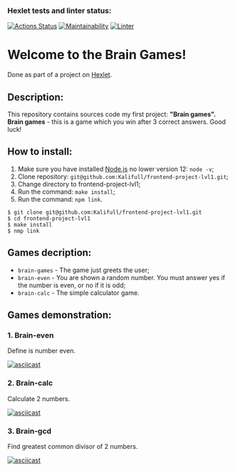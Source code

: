 ### Hexlet tests and linter status:
[![Actions Status](https://github.com/Kalifull/frontend-project-lvl1/workflows/hexlet-check/badge.svg)](https://github.com/Kalifull/frontend-project-lvl1/actions)
[![Maintainability](https://api.codeclimate.com/v1/badges/a99a88d28ad37a79dbf6/maintainability)](https://codeclimate.com/github/codeclimate/codeclimate/maintainability)
[![Linter](https://github.com/Kalifull/frontend-project-lvl1/workflows/linter/badge.svg)](https://github.com/Kalifull/frontend-project-lvl1/actions/workflows/linter-check.yml)
# Welcome to the Brain Games!
Done as part of a project on [Hexlet](https://ru.hexlet.io/).
## Description:
This repository contains sources code my first project: **"Brain games".**
**Brain games** - this is a game which you win after 3 correct answers. Good luck!

## How to install:
1. Make sure you have installed [Node.js](https://nodejs.org/en/) no lower version 12: ```node -v```;
2. Clone repository: ```git@github.com:Kalifull/frontend-project-lvl1.git```;
3. Change directory to frontend-project-lvl1;
4. Run the command: ```make install```;
5. Run the command: ```npm link```.
```shell
$ git clone git@github.com:Kalifull/frontend-project-lvl1.git
$ cd frontend-project-lvl1
$ make install
$ nmp link
```
## Games decription:
 * ```brain-games``` - The game just greets the user;
 * ```brain-even``` - You are shown a random number. You must answer yes if the number is even, or no if it is odd;
 * ```brain-calc``` - The simple calculator game.
## Games demonstration:
### 1. Brain-even
Define is number even.

[![asciicast](https://asciinema.org/a/487810.svg)](https://asciinema.org/a/487810)
### 2. Brain-calc
Calculate 2 numbers.

[![asciicast](https://asciinema.org/a/N7hmUA7TnlmJXSht1D5s8tDdm.svg)](https://asciinema.org/a/N7hmUA7TnlmJXSht1D5s8tDdm)
### 3. Brain-gcd
Find greatest common divisor of 2 numbers.

[![asciicast](https://asciinema.org/a/8jYrlNH3TOoQ6BHrIBnW4SQoH.svg)](https://asciinema.org/a/8jYrlNH3TOoQ6BHrIBnW4SQoH)
